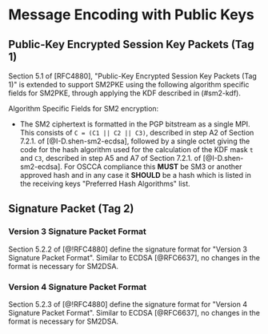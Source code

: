 # Message Encoding with Public Keys

## Public-Key Encrypted Session Key Packets (Tag 1)

Section 5.1 of [RFC4880], "Public-Key Encrypted Session Key Packets
(Tag 1)" is extended to support SM2PKE using the following
algorithm specific fields for SM2PKE, through applying the KDF described
in (#sm2-kdf).

Algorithm Specific Fields for SM2 encryption:

* The SM2 ciphertext is formatted in the PGP bitstream as a single MPI.  This
  consists of `C = (C1 || C2 || C3)`, described in step A2 of Section 7.2.1. of
  [@I-D.shen-sm2-ecdsa], followed by a single octet giving the code for the hash
  algorithm used for the calculation of the KDF mask `t` and `C3`, described in
  step A5 and A7 of Section 7.2.1. of [@I-D.shen-sm2-ecdsa]. For OSCCA
  compliance this **MUST** be SM3 or another approved hash and in any case it
  **SHOULD** be a hash which is listed in the receiving keys "Preferred Hash
  Algorithms" list.

## Signature Packet (Tag 2)

### Version 3 Signature Packet Format

Section 5.2.2 of [@!RFC4880] define the signature format for "Version 3 Signature Packet Format".
Similar to ECDSA [@RFC6637], no changes in the format is necessary for SM2DSA.


### Version 4 Signature Packet Format

Section 5.2.3 of [@!RFC4880] define the signature format for "Version 4 Signature Packet Format".
Similar to ECDSA [@RFC6637], no changes in the format is necessary for SM2DSA.
